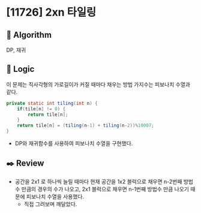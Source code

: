 # [11726] 2xn 타일링

## :pushpin: **Algorithm**

DP, 재귀

## :round_pushpin: **Logic**

이 문제는 직사각형의 가로길이가 커질 때마다 채우는 방법 가지수는 피보나치 수열과 같다.

```java
private static int tiling(int n) {
    if(tile[n] != 0) {
        return tile[n];
    }
    return tile[n] = (tiling(n-1) + tiling(n-2))%10007;
}
```
- DP와 재귀함수를 사용하여 피보나치 수열을 구현했다.

## :black_nib: **Review**
- 공간을 2x1 로 하나씩 늘릴 때마다 현재 공간을 1x2 블럭으로 채우면 n-2번째 방법수 만큼의 경우의 수가 나오고, 2x1 블럭으로 채우면 n-1번째 방법수 만큼 나오기 때문에 피보나치 수열을 사용했다.
    - 직접 그려보며 깨달았다.